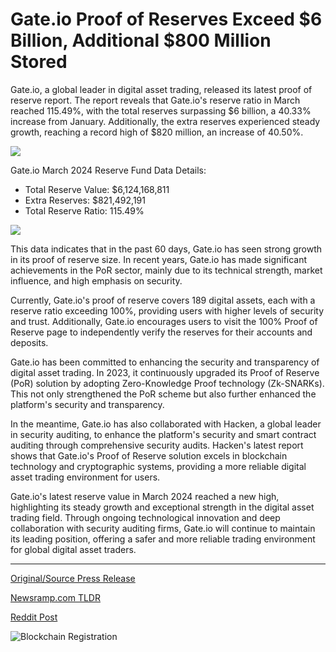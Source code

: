 # Gate.io Proof of Reserves Exceed $6 Billion, Additional $800 Million Stored

Gate.io, a global leader in digital asset trading, released its latest proof of reserve report. The report reveals that Gate.io's reserve ratio in March reached 115.49%, with the total reserves surpassing $6 billion, a 40.33% increase from January. Additionally, the extra reserves experienced steady growth, reaching a record high of $820 million, an increase of 40.50%.

![](https://api.blockchainwire.io/uploads/Proleoio/editor_image/fe250180-6802-4594-a712-0b4661fa443d.jpg)

Gate.io March 2024 Reserve Fund Data Details:

* Total Reserve Value: $6,124,168,811
* Extra Reserves: $821,492,191
* Total Reserve Ratio: 115.49%

![](https://api.blockchainwire.io/uploads/Proleoio/editor_image/2fcb96ef-cc62-4c36-a7ca-66d9d7340503.png)

This data indicates that in the past 60 days, Gate.io has seen strong growth in its proof of reserve size. In recent years, Gate.io has made significant achievements in the PoR sector, mainly due to its technical strength, market influence, and high emphasis on security.

Currently, Gate.io's proof of reserve covers 189 digital assets, each with a reserve ratio exceeding 100%, providing users with higher levels of security and trust. Additionally, Gate.io encourages users to visit the 100% Proof of Reserve page to independently verify the reserves for their accounts and deposits.

Gate.io has been committed to enhancing the security and transparency of digital asset trading. In 2023, it continuously upgraded its Proof of Reserve (PoR) solution by adopting Zero-Knowledge Proof technology (Zk-SNARKs). This not only strengthened the PoR scheme but also further enhanced the platform's security and transparency.

In the meantime, Gate.io has also collaborated with Hacken, a global leader in security auditing, to enhance the platform's security and smart contract auditing through comprehensive security audits. Hacken's latest report shows that Gate.io's Proof of Reserve solution excels in blockchain technology and cryptographic systems, providing a more reliable digital asset trading environment for users.

Gate.io's latest reserve value in March 2024 reached a new high, highlighting its steady growth and exceptional strength in the digital asset trading field. Through ongoing technological innovation and deep collaboration with security auditing firms, Gate.io will continue to maintain its leading position, offering a safer and more reliable trading environment for global digital asset traders. 

---

[Original/Source Press Release](https://blockchainwire.io/press-release/gateio-proof-of-reserves-exceed-6-billion-additional-800-million-stored)
                    

[Newsramp.com TLDR](None) 



[Reddit Post](https://www.reddit.com/r/technology_press/comments/1bd0wah/gateio_releases_recordbreaking_proof_of_reserve/) 



![Blockchain Registration](https://cdn.newsramp.app/blockchainwire/qrcode/243/12/bend4nDj.webp)